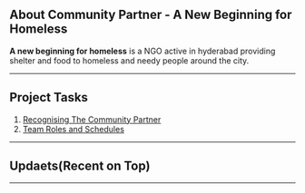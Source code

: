 ## About Community Partner - A New Beginning for Homeless
**A new beginning for homeless** is a NGO active in hyderabad providing shelter and food to homeless and needy people around the city.

<hr/>

## Project Tasks

1. [Recognising The Community Partner](https://raw.githubusercontent.com/HITAM-EPICS/a-new-beginning/master/docs/task1.txt)
2. [Team Roles and Schedules](https://hitam-epics.github.io/a-new-beginning/task2.txt)

<hr/>

## Updaets(Recent on Top)

<hr/>
